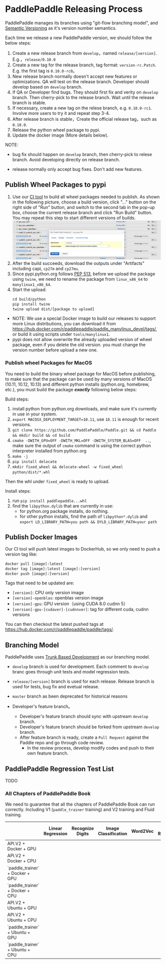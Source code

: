 # PaddlePaddle Releasing Process

PaddlePaddle manages its branches using "git-flow branching model", and [Semantic Versioning](http://semver.org/) as it's version number semantics.

Each time we release a new PaddlePaddle version, we should follow the below steps:

1. Create a new release branch from `develop`，named `release/[version]`. E.g.，`release/0.10.0`
2. Create a new tag for the release branch, tag format: `version-rc.Patch`. E.g. the first tag is `0.10.0-rc0`。
3. New release branch normally doesn't accept new features or optimizations. QA will test on the release branch. Developer should develop based on `develop` branch.
4. If QA or Developer find bugs. They should first fix and verity on `develop` branch. Then cherry-pick to the release branch. Wait until the release branch is stable.
5. If necessary, create a new tag on the relese branch, e.g. `0.10.0-rc1`. Involve more users to try it and repeat step 3-4.
6. After release branch is stable，Create the official release tag，such as `0.10.0`.
7. Release the python wheel package to pypi.
8. Update the docker image (More details below).

NOTE:

* bug fix should happen on `develop` branch, then cherry-pick to relese branch. Avoid developing directly on release branch.

* release normally only accept bug fixes. Don't add new features.


## Publish Wheel Packages to pypi

1. Use our [CI tool](https://paddleci.ngrok.io/project.html?projectId=Manylinux1&tab=projectOverview)
   to build all wheel packages needed to publish. As shown in the following picture, choose a build
     version, click "..." button on the right side of "Run" button, and switch to the second tab in the
pop-up box, choose the current release branch and click "Run Build" button. You may repeat this
     step to start different versions of builds.
    <img src="https://raw.githubusercontent.com/PaddlePaddle/Paddle/develop/doc/fluid/images/ci_build_whl.png">
1. After the build succeeds, download the outputs under "Artifacts" including capi, `cp27m` and `cp27mu`.
1. Since pypi.python.org follows [PEP 513](https://www.python.org/dev/peps/pep-0513), before we
     upload the package using `twine`, we need to rename the package from `linux_x86_64` to
     `manylinux1_x86_64`.
1. Start the upload:
     ```
     cd build/python
     pip install twine
     twine upload dist/[package to upload]
     ```

* NOTE: We use a special Docker image to build our releases to support more Linux distributions, you can
  download it from https://hub.docker.com/r/paddlepaddle/paddle_manylinux_devel/tags/, or build it using
    scripts under `tools/manylinux1`.
* pypi does not allow overwrite the already uploaded version of wheel package, even if you delete the
  old version. you must change the version number before upload a new one.

### Publish wheel Packages for MacOS

You need to build the binary wheel package for MacOS before publishing, to
make sure that the package can be used by many versions of MacOS
(10.11, 10.12, 10.13) and different python installs (python.org, homebrew, etc.),
you must build the package ***exactly*** following below steps:

Build steps:

1. install python from python.org downloads, and make sure it's currently in use
   in your system.
1. `export MACOSX_DEPLOYMENT_TARGET=10.11`, use `10.11` is enough for recent versions.
1. `git clone https://github.com/PaddlePaddle/Paddle.git && cd Paddle && mkdir build && cd build`
1. `cmake -DWITH_GPU=OFF -DWITH_MKL=OFF -DWITH_SYSTEM_BLAS=OFF  ..`, make sure the output of `cmake` command is using the correct python interpreter installed from python.org
1. `make -j`
1. `pip install delocate`
1. `mkdir fixed_wheel && delocate-wheel -w fixed_wheel python/dist/*.whl`

Then the whl under `fixed_wheel` is ready to upload.

Install steps:

1. run `pip install paddlepaddle...whl`
1. find the `libpython.dylib` that are currently in use:
    - for python.org package installs, do nothing.
    - for other python installs, find the path of `libpython*.dylib` and `export LD_LIBRARY_PATH=you path && DYLD_LIBRARY_PATH=your path`

## Publish Docker Images

Our CI tool will push latest images to DockerHub, so we only need to push a version tag like:

```
docker pull [image]:latest
docker tag [image]:latest [image]:[version]
docker push [image]:[version]
```

Tags that need to be updated are:
* `[version]`: CPU only version image
* `[version]-openblas`: openblas version image
* `[version]-gpu`: GPU version（using CUDA 8.0 cudnn 5）
* `[version]-gpu-[cudaver]-[cudnnver]`: tag for different cuda, cudnn versions

You can then checkout the latest pushed tags at https://hub.docker.com/r/paddlepaddle/paddle/tags/.

## Branching Model

PaddlePaddle uses [Trunk Based Development](https://trunkbaseddevelopment.com/) as our branching model.

* `develop` branch is used for development. Each comment to `develop` branc goes through unit tests and model regression tests.
* `release/[version]` branch is used for each release. Release branch is used for tests, bug fix and evetual release.
* `master` branch as been deprecated for historical reasons

* Developer's feature branch。
	* Developer's feature branch should sync with upstream `develop` branch.
	* Developer's feature branch should be forked from upstream `develop` branch.
	* After feature branch is ready, create a `Pull Request` against the Paddle repo and go through code review.
	   * In the review process, develop modify codes and push to their own feature branch.

## PaddlePaddle Regression Test List

TODO

### All Chapters of PaddlePaddle Book

We need to guarantee that all the chapters of PaddlePaddle Book can run correctly. Including
V1 (`paddle_trainer` training) and V2 training and Fluid training.

<table>
<thead>
<tr>
<th></th>
<th>Linear Regression</th>
<th>Recognize Digits</th>
<th>Image Classification</th>
<th>Word2Vec</th>
<th>Personalized Recommendation</th>
<th>Sentiment Analysis</th>
<th>Semantic Role Labeling</th>
<th>Machine Translation</th>
</tr>
</thead>

<tbody>
<tr>
<td>API.V2 + Docker + GPU </td>
<td>  </td>
<td> </td>
<td>  </td>
<td> </td>
<td>  </td>
<td> </td>
<td>  </td>
<td> </td>
</tr>

<tr>
<td> API.V2 + Docker + CPU </td>
<td>  </td>
<td> </td>
<td>  </td>
<td> </td>
<td>  </td>
<td> </td>
<td>  </td>
<td> </td>
</tr>

<tr>
<td>`paddle_trainer` + Docker + GPU </td>
<td>  </td>
<td> </td>
<td>  </td>
<td> </td>
<td>  </td>
<td> </td>
<td>  </td>
<td> </td>
</tr>

<tr>
<td>`paddle_trainer` + Docker + CPU </td>
<td>  </td>
<td> </td>
<td>  </td>
<td> </td>
<td>  </td>
<td> </td>
<td>  </td>
<td> </td>
</tr>

<tr>
<td> API.V2 + Ubuntu + GPU</td>
<td>  </td>
<td> </td>
<td>  </td>
<td> </td>
<td>  </td>
<td> </td>
<td>  </td>
<td> </td>
</tr>

<tr>
<td>API.V2 + Ubuntu + CPU </td>
<td>  </td>
<td> </td>
<td>  </td>
<td> </td>
<td>  </td>
<td> </td>
<td>  </td>
<td> </td>
</tr>

<tr>
<td> `paddle_trainer` + Ubuntu + GPU</td>
<td>  </td>
<td> </td>
<td>  </td>
<td> </td>
<td>  </td>
<td> </td>
<td>  </td>
<td> </td>
</tr>

<tr>
<td> `paddle_trainer` + Ubuntu + CPU</td>
<td>  </td>
<td> </td>
<td>  </td>
<td> </td>
<td>  </td>
<td> </td>
<td>  </td>
<td> </td>
</tr>
</tbody>
</table>
